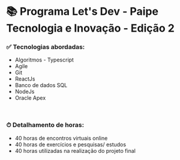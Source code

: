 # 📚 Programa Let's Dev - Paipe Tecnologia e Inovação - Edição 2 


### ✅ Tecnologias abordadas:
* Algoritmos - Typescript 
* Agile
* Git
* ReactJs
* Banco de dados SQL
* NodeJs
* Oracle Apex

<br>

### ⏱ Detalhamento de horas:
* 40 horas de encontros virtuais online
* 40 horas de exercícios e pesquisas/ estudos
* 40 horas utilizadas na realização do projeto final

<br>
